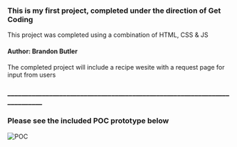 ### This is my first project, completed under the direction of Get Coding
This project was completed using a combination of HTML, CSS & JS 

#### Author: Brandon Butler

The completed project will include a recipe wesite with a request page for input from users

### __________________________________________________________________________
### Please see the included POC prototype below

![POC](https://github.com/BrandonButler123/Tutorial1/blob/main/website1POC.jpg)